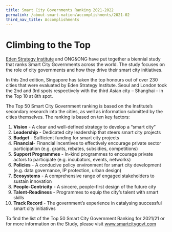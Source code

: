 ```yaml
---
title: Smart City Governments Ranking 2021-2022
permalink: /about-smart-nation/accomplishments/2021-02
third_nav_title: Accomplishments
---
```




# Climbing to the Top

[Eden Strategy Institute](https://www.edenstrategyinstitute.com/) and ONG&amp;ONG have put together a biennial study that ranks Smart City Governments across the world. The study focuses on the role of city governments and how they drive their smart city initiatives. 

In this 2nd edition, Singapore has taken the top honours out of over 230 cities that were evaluated by Eden Strategy Institute. Seoul and London took the 2nd and 3rd spots respectively with the third Asian city – Shanghai – in the Top 10 at 8th spot. 

The Top 50 Smart City Government ranking is based on the Institute’s secondary research into the cities, as well as information submitted by the cities themselves.  The ranking is based on ten key factors: 

1. **Vision** - A clear and well-defined strategy to develop a “smart city” 
2. **Leadership** - Dedicated city leadership that steers smart city projects 
3. **Budget** - Sufficient funding for smart city projects 
4. **Financial**- Financial incentives to effectively encourage private sector participation (e.g. grants, rebates, subsidies, competitions) 
5. **Support Programmes** - In-kind programmes to encourage private actors to participate (e.g. incubators, events, networks) 
6. **Policies** - A conducive policy environment for smart city development (e.g. data governance, IP protection, urban design) 
7. **Ecosystems** - A comprehensive range of engaged stakeholders to sustain innovation 
8. **People-Centricity** - A sincere, people-first design of the future city 
9. **Talent-Readiness** - Programmes to equip the city’s talent with smart skills 
10. **Track Record** - The government’s experience in catalysing successful smart city initiatives 

To find the list of the Top 50 Smart City Government Ranking for 2021/21 or for more information on the Study, please visit <a href="https://www.smartcitygovt.com/">www.smartcitygovt.com</a>